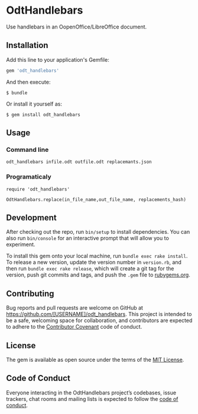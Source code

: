 # OdtHandlebars

Use handlebars in an OopenOffice/LibreOffice document.

## Installation

Add this line to your application's Gemfile:

```ruby
gem 'odt_handlebars'
```

And then execute:

    $ bundle

Or install it yourself as:

    $ gem install odt_handlebars

## Usage

### Command line
```
odt_handlebars infile.odt outfile.odt replacemants.json
```

### Programaticaly

```
require 'odt_handlebars'

OdtHandlebars.replace(in_file_name,out_file_name, replacements_hash)

```


## Development

After checking out the repo, run `bin/setup` to install dependencies. You can also run `bin/console` for an interactive prompt that will allow you to experiment.

To install this gem onto your local machine, run `bundle exec rake install`. To release a new version, update the version number in `version.rb`, and then run `bundle exec rake release`, which will create a git tag for the version, push git commits and tags, and push the `.gem` file to [rubygems.org](https://rubygems.org).

## Contributing

Bug reports and pull requests are welcome on GitHub at https://github.com/[USERNAME]/odt_handlebars. This project is intended to be a safe, welcoming space for collaboration, and contributors are expected to adhere to the [Contributor Covenant](http://contributor-covenant.org) code of conduct.

## License

The gem is available as open source under the terms of the [MIT License](https://opensource.org/licenses/MIT).

## Code of Conduct

Everyone interacting in the OdtHandlebars project’s codebases, issue trackers, chat rooms and mailing lists is expected to follow the [code of conduct](https://github.com/[USERNAME]/odt_handlebars/blob/master/CODE_OF_CONDUCT.md).
